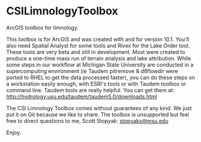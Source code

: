 CSILimnologyToolbox
===================

ArcGIS toolbox for limnology.

This toolbox is for ArcGIS and was created with and for version 10.1. You'll also need Spatial Analyst for some tools
and Rivex for the Lake Order tool.
These tools are very beta and still in development. Most were created to produce a one-time mass run of terrain analysis and lake attribution.
While some steps in our workflow at Michigan State University are conducted in a supercomputing environment (ie Taudem
pitremove & d8flowdir were ported to RHEL to get the data processed faster), you can do these steps on a workstation
easily enough, with ESRI's tools or with Taudem toolbox or command line. Taudem tools are really helpful.
You can get them at:
http://hydrology.usu.edu/taudem/taudem5.0/downloads.html

The CSI Limnology Toolbox comes without guarantees of any kind. We just put it on Git because we like to share. 
The toolbox is unsupported but feel free to direct questions to me, Scott Stopyak: stopyaks@msu.edu

Enjoy.
